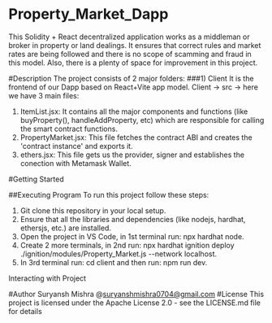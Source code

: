 # Property_Market_Dapp

This Solidity + React decentralized application works as a middleman or broker in property or land dealings. It ensures that correct rules and market rates are being followed and there is no scope of scamming and fraud in this model. Also, there is a plenty of space for improvement in this project.


#Description 
The project consists of 2 major folders:
###1) Client
It is the frontend of our Dapp based on React+Vite app model.
Client -> src -> here we have 3 main files: 
1) ItemList.jsx: It contains all the major components and functions (like buyProperty(), handleAddProperty, etc) which are responsible for calling the smart contract functions.
2) PropertyMarket.jsx: This file fetches the contract ABI and creates the 'contract instance' and exports it.
3) ethers.jsx: This file gets us the provider, signer and establishes the conection with Metamask Wallet.

#Getting Started 

##Executing Program
To run this project follow these steps:
1) Git clone this repository in your local setup.
2) Ensure that all the libraries and dependencies (like nodejs, hardhat, ethersjs, etc.) are installed.
3) Open the project in VS Code, in 1st terminal run: npx hardhat node.
4) Create 2 more terminals, in 2nd run: npx hardhat ignition deploy ./ignition/modules/Property_Market.js --network localhost.
5) In 3rd terminal run: cd client
   and then run: npm run dev.

Interacting with Project









#Author
Suryansh Mishra @suryanshmishra0704@gmail.com
#License
This project is licensed under the Apache License 2.0 - see the LICENSE.md file for details

